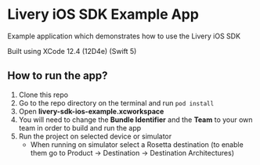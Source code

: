 # Livery iOS SDK Example App
Example application which demonstrates how to use the Livery iOS SDK

Built using XCode 12.4 (12D4e) (Swift 5)

## How to run the app?
1. Clone this repo
2. Go to the repo directory on the terminal and run `pod install`
3. Open **livery-sdk-ios-example.xcworkspace**
4. You will need to change the **Bundle Identifier** and the **Team** to your own team in order to build and run the app
5. Run the project on selected device or simulator
    * When running on simulator select a Rosetta destination (to enable them go to Product -> Destination -> Destination Architectures)
